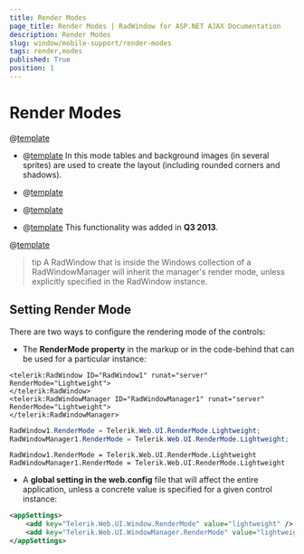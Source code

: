 ```yaml
---
title: Render Modes
page_title: Render Modes | RadWindow for ASP.NET AJAX Documentation
description: Render Modes
slug: window/mobile-support/render-modes
tags: render,modes
published: True
position: 1
---
```


# Render Modes

@[template](/_templates/common/render-mode.md#intro-all "control: RadWindow and RadWindowManager, version: Q2 2013")

* @[template](/_templates/common/render-mode.md#classic-desc) In this mode tables and background images (in several sprites) are used to create	the layout (including rounded corners and shadows).

* @[template](/_templates/common/render-mode.md#lightweight-desc)

* @[template](/_templates/common/render-mode.md#mobile-desc)

* @[template](/_templates/common/render-mode.md#auto-desc) This functionality was added in **Q3 2013**.

@[template](/_templates/common/render-mode.md#do-not-mix-modes-all "control: RadWindow and RadWindowManager")

>tip A RadWindow that is inside the Windows collection of a RadWindowManager will inherit the manager's render mode, unless explicitly specified in the RadWindow instance.

## Setting Render Mode

There are two ways to configure the rendering mode of the controls:

* The **RenderMode property** in the markup or in the code-behind that can be used for a particular instance:

````ASP.NET
<telerik:RadWindow ID="RadWindow1" runat="server" RenderMode="Lightweight">
</telerik:RadWindow>
<telerik:RadWindowManager ID="RadWindowManager1" runat="server" RenderMode="Lightweight">
</telerik:RadWindowManager>
````

````C#
RadWindow1.RenderMode = Telerik.Web.UI.RenderMode.Lightweight;
RadWindowManager1.RenderMode = Telerik.Web.UI.RenderMode.Lightweight;
````
````VB
RadWindow1.RenderMode = Telerik.Web.UI.RenderMode.Lightweight
RadWindowManager1.RenderMode = Telerik.Web.UI.RenderMode.Lightweight
````

* A **global setting in the web.config** file that will affect the entire application, unless a concrete value is specified for a given control instance:

````XML
<appSettings>
	<add key="Telerik.Web.UI.Window.RenderMode" value="lightweight" />
	<add key="Telerik.Web.UI.WindowManager.RenderMode" value="lightweight" />
</appSettings>
````


